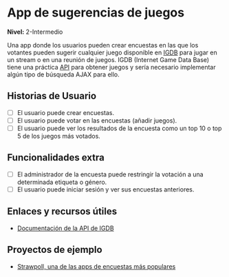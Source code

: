 # App de sugerencias de juegos  
**Nivel:** 2-Intermedio  
  
Una app donde los usuarios pueden crear encuestas en las que los votantes pueden sugerir cualquier juego disponible en [IGDB](https://www.igdb.com/) para jugar en un stream o en una reunión de juegos. IGDB (Internet Game Data Base) tiene una práctica [API](https://www.igdb.com/api) para obtener juegos y sería necesario implementar algún tipo de búsqueda AJAX para ello.  
  
## Historias de Usuario  
  
-   [ ] El usuario puede crear encuestas.  
-   [ ] El usuario puede votar en las encuestas (añadir juegos).  
-   [ ] El usuario puede ver los resultados de la encuesta como un top 10 o top 5 de los juegos más votados.  
  
## Funcionalidades extra  
  
-   [ ] El administrador de la encuesta puede restringir la votación a una determinada etiqueta o género.  
-   [ ] El usuario puede iniciar sesión y ver sus encuestas anteriores.  
  
## Enlaces y recursos útiles  
  
-   [Documentación de la API de IGDB](https://api-docs.igdb.com/)  
  
## Proyectos de ejemplo  
  
-   [Strawpoll, una de las apps de encuestas más populares](https://www.strawpoll.me/)  